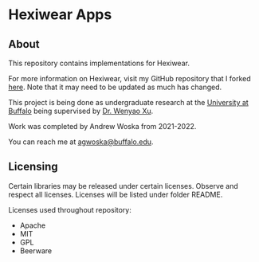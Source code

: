 # Hexiwear Apps

## About

This repository contains implementations for Hexiwear.

For more information on Hexiwear, visit my GitHub repository
that I forked [here](https://github.com/agwoska/HEXIWEAR).
Note that it may need to be updated as much has changed.

This project is being done as undergraduate research at the
[University at Buffalo](https://buffalo.edu) being supervised by [Dr. Wenyao Xu](https://engineering.buffalo.edu/computer-science-engineering/people/faculty-directory/ladder.host.html/content/shared/engineering/computer-science-engineering/profiles/faculty/ladder/xu-wenyao.detail.html).

Work was completed by Andrew Woska from 2021-2022.

You can reach me at agwoska@buffalo.edu.

## Licensing

Certain libraries may be released under certain licenses. 
Observe and respect all licenses.
Licenses will be listed under folder README.

Licenses used throughout repository:
- Apache
- MIT
- GPL
- Beerware

